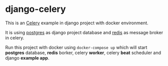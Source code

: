 # django-celery
This is an [Celery](https://docs.celeryproject.org/) example in django project with docker environment.

It is using [postgres](https://www.postgresql.org/) as django project database and [redis](https://redis.io/) as message broker in celery.

Run this project with docker using `docker-compose up` which will start **postgres** database, **redis** borker, celery **worker**, celery **beat** scheduler and django **example app**. 
